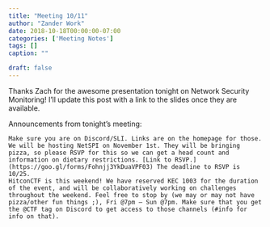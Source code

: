 ```yaml
---
title: "Meeting 10/11"
author: "Zander Work"
date: 2018-10-18T00:00:00-07:00
categories: ['Meeting Notes']
tags: []
caption: ""

draft: false
---
```


Thanks Zach for the awesome presentation tonight on Network Security Monitoring! I’ll update this post with a link to the slides once they are available.

Announcements from tonight’s meeting:

    Make sure you are on Discord/SLI. Links are on the homepage for those.
    We will be hosting NetSPI on November 1st. They will be bringing pizza, so please RSVP for this so we can get a head count and information on dietary restrictions. [Link to RSVP.](https://goo.gl/forms/Fohnjj3YkDuaVPF03) The deadline to RSVP is 10/25.
    HitconCTF is this weekend! We have reserved KEC 1003 for the duration of the event, and will be collaboratively working on challenges throughout the weekend. Feel free to stop by (we may or may not have pizza/other fun things ;), Fri @7pm – Sun @7pm. Make sure that you get the @CTF tag on Discord to get access to those channels (#info for info on that).

